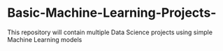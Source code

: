# Basic-Machine-Learning-Projects-
This repository will contain multiple Data Science projects using simple Machine Learning models

